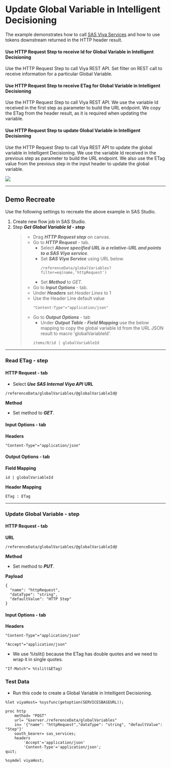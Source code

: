 # Update Global Variable in Intelligent Decisioning
The example demonstrates how to call [SAS Viya Services](https://developer.sas.com/rest-apis) and how to use tokens downstream returned in the HTTP header result.<br>
#### Use HTTP Request Step to receive Id for Global Variable in Intelligent Decisioning
Use the HTTP Request Step to call Viya REST API. Set filter on REST call to receive information for a particular Global Variable.  
#### Use HTTP Request Step to receive ETag for Global Variable in Intelligent Decisioning
Use the HTTP Request Step to call Viya REST API. We use the variable Id received in the first step as parameter to build the URL endpoint. We copy the ETag from the header result, as it is required when updating the variable.
#### Use HTTP Request Step to update Global Variable in Intelligent Decisioning
Use the HTTP Request Step to call Viya REST API to update the global variable in Intelligent Decisioning. We use the variable Id received in the previous step as parameter to build the URL endpoint. We also use the ETag value from the previous step in the input header to update the global variable.

![](../../img/HTTPRequest_ex5.gif)

---
## Demo Recreate
Use the following settings to recreate the above example in SAS Studio.
1. Create new flow job in SAS Studio.
2. Step ***Get Global Variable Id - step***
	> * Drag ***HTTP Request step*** on canvas.
	> * Go to ***HTTP Request*** - tab.
 	> 	* Select ***Above specified URL is a relative-URL and points to a SAS Viya service***.
 	>  	* Set ***SAS Viya Service*** using URL below. 
	> 		```
	> 		/referenceData/globalVariables?filter=eq(name,'httpRequest')
	> 		```
 	>	* Set ***Method*** to *GET*.
 	>  * Go to ***Input Options*** - tab.
 	>  * Under ***Headers*** set *Header Lines* to 1
 	>  	* Use the Header Line default value
	> 		```
	> 		"Content-Type"="application/json"
	> 		```
	> * Go to ***Output Options*** - tab
	> 	* Under ***Output Table - Field Mapping*** use the below mapping to copy the global variable Id from the URL JSON result to macro 'globalVariableId'.
	> 	```
	> 	items/0/id | globalVariableId
	> 	```

---

### Read ETag - step
#### HTTP Request - tab
* Select ***Use SAS Internal Viya API***
**URL**
```
/referenceData/globalVariables/@globalVariableId@
```
**Method**<br>
* Set method to ***GET***.
#### Input Options - tab
**Headers**
```
"Content-Type"="application/json"
```

#### Output Options - tab
**Field Mapping**
```
id | globalVariableId
```
**Header Mapping**
```
ETag : ETag
```

---

### Update Global Variable - step
#### HTTP Request - tab
**URL**
```
/referenceData/globalVariables/@globalVariableId@
```
**Method**<br>
* Set method to ***PUT***.

**Payload**<br>
```
{
  "name": "httpRequest",
  "dataType": "string",
  "defaultValue": "HTTP Step"
}
```  
  
#### Input Options - tab
**Headers**
```
"Content-Type"="application/json"
```
```
"Accept"="application/json"
```
* We use %tslit() because the ETag has double quotes and we need to wrap it in single quotes.
```
"If-Match"= %tslit(&ETag)
```

### Test Data
* Run this code to create a Global Variable in Intelligent Decisioning.
```
%let viyaHost= %sysfunc(getoption(SERVICESBASEURL));

proc http
	method= "POST"
	url= "&server./referenceData/globalVariables"
	in= '{"name": "httpRequest","dataType": "string", "defaultValue": "Step"}'
	oauth_bearer= sas_services;
	headers
		'Accept'='application/json'
		'Content-Type'='application/json';
quit;

%symdel viyaHost;
```
